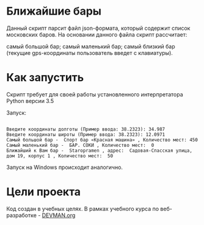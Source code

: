 # Ближайшие бары
Данный скрипт парсит файл json-формата, который содержит список московских баров. На основании данного файла
скрипт рассчитает:

самый большой бар;
самый маленький бар;
самый близкий бар (текущие gps-координаты пользователь введет с клавиатуры).


# Как запустить

Скрипт требует для своей работы установленного интерпретатора Python версии 3.5

Запуск:

```$ python3 bars.py bars.json

Введите координаты долготы (Пример ввода: 38.2323): 34.987
Введите координаты широты (Пример ввода: 38.2323): 12.0971
Самый большой бар -  Спорт бар «Красная машина» , Количество мест: 450
Самый маленький бар -  БАР. СОКИ , Количество мест:  0
Ближайший к Вам бар -  Staropramen , адрес:  Садовая-Спасская улица, дом 19, корпус 1 , Количество мест:  50

```

Запуск на Windows происходит аналогично.

# Цели проекта

Код создан в учебных целях. В рамках учебного курса по веб-разработке - [DEVMAN.org](https://devman.org)
